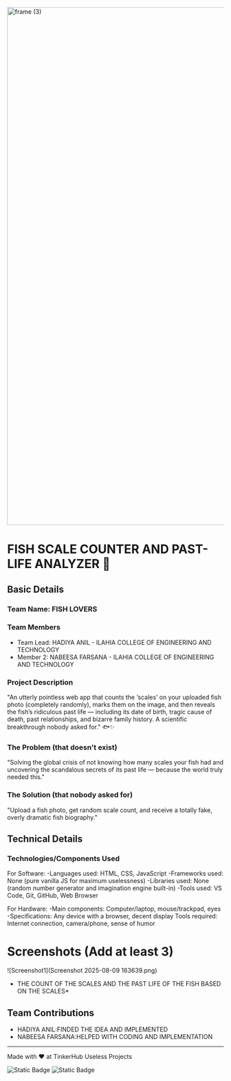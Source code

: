 <img width="3188" height="1202" alt="frame (3)" src="https://github.com/user-attachments/assets/517ad8e9-ad22-457d-9538-a9e62d137cd7" />


# FISH SCALE COUNTER AND PAST-LIFE ANALYZER 🎯


## Basic Details
### Team Name: FISH LOVERS


### Team Members
- Team Lead: HADIYA ANIL - ILAHIA COLLEGE OF ENGINEERING AND TECHNOLOGY
- Member 2: NABEESA FARSANA - ILAHIA COLLEGE OF ENGINEERING AND TECHNOLOGY
  

### Project Description
"An utterly pointless web app that counts the ‘scales’ on your uploaded fish photo (completely randomly), marks them on the image, and then reveals the fish’s ridiculous past life — including its date of birth, tragic cause of death, past relationships, and bizarre family history. A scientific breakthrough nobody asked for." 🐟✨

### The Problem (that doesn't exist)
"Solving the global crisis of not knowing how many scales your fish had and uncovering the scandalous secrets of its past life — because the world truly needed this."

### The Solution (that nobody asked for)
"Upload a fish photo, get random scale count, and receive a totally fake, overly dramatic fish biography."

## Technical Details
### Technologies/Components Used
For Software:
-Languages used: HTML, CSS, JavaScript
-Frameworks used: None (pure vanilla JS for maximum uselessness)
-Libraries used: None (random number generator and imagination engine built-in)
-Tools used: VS Code, Git, GitHub, Web Browser

For Hardware:
-Main components: Computer/laptop, mouse/trackpad, eyes
-Specifications: Any device with a browser, decent display
Tools required: Internet connection, camera/phone, sense of humor

# Screenshots (Add at least 3)
![Screenshot1](Screenshot 2025-08-09 163639.png)
* THE COUNT OF THE SCALES AND THE PAST LIFE OF THE FISH BASED ON THE SCALES*

## Team Contributions
- HADIYA ANIL:FINDED THE IDEA AND IMPLEMENTED
- NABEESA FARSANA:HELPED WITH CODING AND IMPLEMENTATION

---
Made with ❤️ at TinkerHub Useless Projects 

![Static Badge](https://img.shields.io/badge/TinkerHub-24?color=%23000000&link=https%3A%2F%2Fwww.tinkerhub.org%2F)
![Static Badge](https://img.shields.io/badge/UselessProjects--25-25?link=https%3A%2F%2Fwww.tinkerhub.org%2Fevents%2FQ2Q1TQKX6Q%2FUseless%2520Projects)
